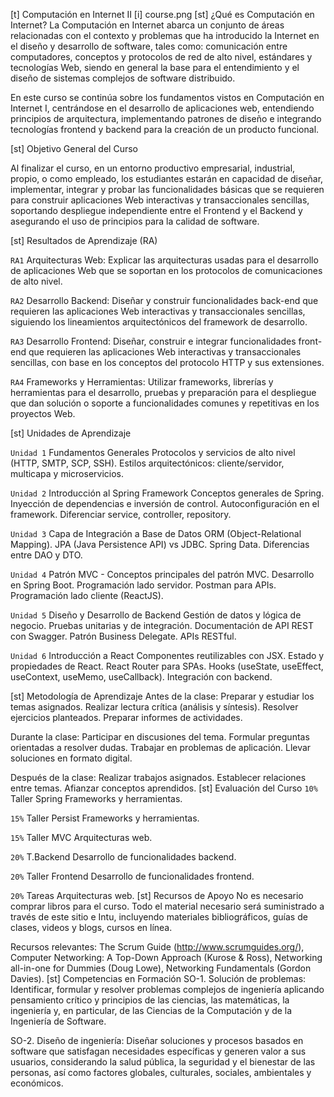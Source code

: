 
[t] Computación en Internet II
[i] course.png
[st] ¿Qué es Computación en Internet?
La Computación en Internet abarca un conjunto de áreas relacionadas con el contexto y problemas que ha introducido la Internet en el diseño y desarrollo de software, tales como: comunicación entre computadores, conceptos y protocolos de red de alto nivel, estándares y tecnologías Web, siendo en general la base para el entendimiento y el diseño de sistemas complejos de software distribuido.

En este curso se continúa sobre los fundamentos vistos en Computación en Internet I, centrándose en el desarrollo de aplicaciones web, entendiendo principios de arquitectura, implementando patrones de diseño e integrando tecnologías frontend y backend para la creación de un producto funcional.

[st] Objetivo General del Curso

Al finalizar el curso, en un entorno productivo empresarial, industrial, propio, o como empleado, los estudiantes estarán en capacidad de diseñar, implementar, integrar y probar las funcionalidades básicas que se requieren para construir aplicaciones Web interactivas y transaccionales sencillas, soportando despliegue independiente entre el Frontend y el Backend y asegurando el uso de principios para la calidad de software.

[st] Resultados de Aprendizaje (RA)

`RA1` Arquitecturas Web: Explicar las arquitecturas usadas para el desarrollo de aplicaciones Web que se soportan en los protocolos de comunicaciones de alto nivel.

`RA2` Desarrollo Backend: Diseñar y construir funcionalidades back-end que requieren las aplicaciones Web interactivas y transaccionales sencillas, siguiendo los lineamientos arquitectónicos del framework de desarrollo.

`RA3` Desarrollo Frontend: Diseñar, construir e integrar funcionalidades front-end que requieren las aplicaciones Web interactivas y transaccionales sencillas, con base en los conceptos del protocolo HTTP y sus extensiones.

`RA4` Frameworks y Herramientas: Utilizar frameworks, librerías y herramientas para el desarrollo, pruebas y preparación para el despliegue que dan solución o soporte a funcionalidades comunes y repetitivas en los proyectos Web.

[st] Unidades de Aprendizaje

`Unidad 1` Fundamentos Generales
Protocolos y servicios de alto nivel (HTTP, SMTP, SCP, SSH). Estilos arquitectónicos: cliente/servidor, multicapa y microservicios.

`Unidad 2` Introducción al Spring Framework
Conceptos generales de Spring. Inyección de dependencias e inversión de control. Autoconfiguración en el framework. Diferenciar service, controller, repository.

`Unidad 3` Capa de Integración a Base de Datos
ORM (Object-Relational Mapping). JPA (Java Persistence API) vs JDBC. Spring Data. Diferencias entre DAO y DTO.

`Unidad 4` Patrón MVC - Conceptos principales del patrón MVC. Desarrollo en Spring Boot. Programación lado servidor. Postman para APIs. Programación lado cliente (ReactJS).

`Unidad 5` Diseño y Desarrollo de Backend
Gestión de datos y lógica de negocio. Pruebas unitarias y de integración. Documentación de API REST con Swagger. Patrón Business Delegate. APIs RESTful.

`Unidad 6` Introducción a React
Componentes reutilizables con JSX. Estado y propiedades de React. React Router para SPAs. Hooks (useState, useEffect, useContext, useMemo, useCallback). Integración con backend.

[st] Metodología de Aprendizaje
Antes de la clase: Preparar y estudiar los temas asignados. Realizar lectura crítica (análisis y síntesis). Resolver ejercicios planteados. Preparar informes de actividades.

Durante la clase: Participar en discusiones del tema. Formular preguntas orientadas a resolver dudas. Trabajar en problemas de aplicación. Llevar soluciones en formato digital.

Después de la clase: Realizar trabajos asignados. Establecer relaciones entre temas. Afianzar conceptos aprendidos.
[st] Evaluación del Curso
`10%`
Taller Spring
Frameworks y herramientas.

`15%`
Taller Persist
Frameworks y herramientas.

`15%`
Taller MVC
Arquitecturas web.

`20%`
T.Backend
Desarrollo de funcionalidades backend.

`20%`
Taller Frontend
Desarrollo de funcionalidades frontend.

`20%`
Tareas
Arquitecturas web.
[st] Recursos de Apoyo
No es necesario comprar libros para el curso. Todo el material necesario será suministrado a través de este sitio e Intu, incluyendo materiales bibliográficos, guías de clases, videos y blogs, cursos en línea.

Recursos relevantes: The Scrum Guide (http://www.scrumguides.org/), Computer Networking: A Top-Down Approach (Kurose & Ross), Networking all-in-one for Dummies (Doug Lowe), Networking Fundamentals (Gordon Davies).
[st] Competencias en Formación
SO-1. Solución de problemas: Identificar, formular y resolver problemas complejos de ingeniería aplicando pensamiento crítico y principios de las ciencias, las matemáticas, la ingeniería y, en particular, de las Ciencias de la Computación y de la Ingeniería de Software.

SO-2. Diseño de ingeniería: Diseñar soluciones y procesos basados en software que satisfagan necesidades específicas y generen valor a sus usuarios, considerando la salud pública, la seguridad y el bienestar de las personas, así como factores globales, culturales, sociales, ambientales y económicos. 